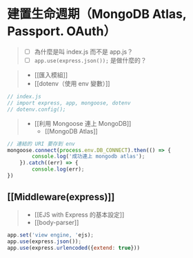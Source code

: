 # 建置生命週期（MongoDB Atlas, Passport. OAuth）
>- [ ] 為什麼是叫 index.js 而不是 app.js？
>- [ ] `app.use(express.json());` 是做什麼的？


>- [[匯入模組]]
>- [[dotenv（使用 env 變數）]]
```js
// index.js
// import express, app, mongoose, dotenv
// dotenv.config();
```

>- [[利用 Mongoose 連上 MongoDB]]
>	- [[MongoDB Atlas]]
```js
// 連結的 URI 要存到 env 
mongoose.connect(process.env.DB_CONNECT).then(() => {
		console.log('成功連上 mongodb atlas');
	}).catch((err) => {
		console.log(err);
})
```

## [[Middleware(express)]]
>- [[EJS with Express 的基本設定]]
>- [[body-parser]]
```js
app.set('view engine, 'ejs);
app.use(express.json());
app.use(express.urlencoded({extend: true}))
```

